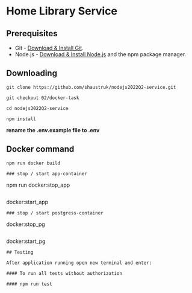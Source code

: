 # Home Library Service

## Prerequisites

- Git - [Download & Install Git](https://git-scm.com/downloads).
- Node.js - [Download & Install Node.js](https://nodejs.org/en/download/) and the npm package manager.

## Downloading

```
git clone https://github.com/shaustruk/nodejs2022Q2-service.git
```
```
git checkout 02/docker-task
```
```
cd nodejs2022Q2-service
```
```
npm install
```
**rename the .env.example file to .env**

## Docker command

```
npm run docker build
```
```
### stop / start app-container
```
npm run docker:stop_app
```
```
docker:start_app
```
### stop / start postgress-container
```
docker:stop_pg
```
```
docker:start_pg
```
## Testing

After application running open new terminal and enter:

#### To run all tests without authorization

#### npm run test

